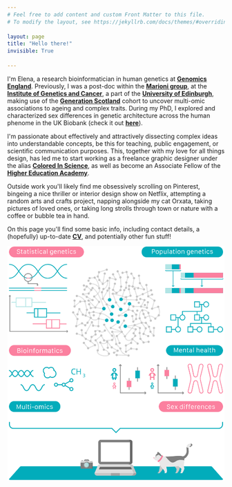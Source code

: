 ```yaml
---
# Feel free to add content and custom Front Matter to this file.
# To modify the layout, see https://jekyllrb.com/docs/themes/#overriding-theme-defaults

layout: page
title: "Hello there!"
invisible: True

---
```


I'm Elena, a research bioinformatician in human genetics at **[Genomics England](https://www.genomicsengland.co.uk/)**. Previously, I was a post-doc within the **[Marioni group](https://marioni-group.owlstown.net/)**, at the **[Institute of Genetics and Cancer](https://www.ed.ac.uk/institute-genetics-cancer)**, a part of the **[University of Edinburgh](https://www.ed.ac.uk/)**, making use of the **[Generation Scotland](https://www.ed.ac.uk/generation-scotland)** cohort to uncover multi-omic associations to ageing and complex traits. During my PhD, I explored and characterized sex differences in genetic architecture across the human phenome in the UK Biobank (check it out **[here](https://www.nature.com/articles/s41588-021-00912-0)**).

I'm passionate about effectively and attractively dissecting complex ideas into understandable concepts, be this for teaching, public engagement, or scientific communication purposes. This, together with my love for all things design, has led me to start working as a freelance graphic designer under the alias **[Colored In Science](https://www.behance.net/coloredinscience)**, as well as become an Associate Fellow of the **[Higher Education Academy](https://www.advance-he.ac.uk/)**.

Outside work you'll likely find me obsessively scrolling on Pinterest, bingeing a nice thriller or interior design show on Netflix, attempting a random arts and crafts project, napping alongside my cat Orxata, taking pictures of loved ones, or taking long strolls through town or nature with a coffee or bubble tea in hand.  

On this page you'll find some basic info, including contact details, a (hopefully) up-to-date **[CV](cv/)**, and potentially other fun stuff!

<p style="text-align:center;">
<picture>
  <source 
    media="(min-width: 600px)"
    srcset="assets/img/science_banner_withperson_2.svg">
  <img src="assets/img/science_banner_withperson_vertical_2.svg">
</picture>
</p>